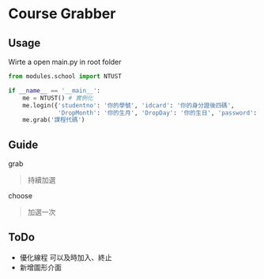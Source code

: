# Course Grabber

## Usage

Wirte a open main.py in root folder

```python
from modules.school import NTUST

if __name__ == '__main__':
    me = NTUST() # 實例化
    me.login({'studentno': '你的學號', 'idcard': '你的身分證後四碼',
              'DropMonth': '你的生月', 'DropDay': '你的生日', 'password': '你的密碼'})
    me.grab('課程代碼')
```

## Guide

grab
> 持續加選

choose
> 加選一次

## ToDo

* 優化線程 可以及時加入、終止
* 新增圖形介面